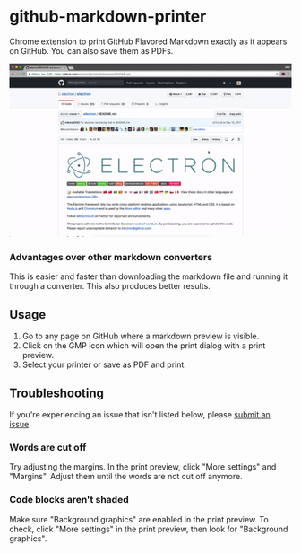 # github-markdown-printer
Chrome extension to print GitHub Flavored Markdown exactly as it appears on GitHub. You can also save them as PDFs.

![](demo.gif)

### Advantages over other markdown converters
This is easier and faster than downloading the markdown file and running it through a converter. This also produces better results.

## Usage
1. Go to any page on GitHub where a markdown preview is visible.
2. Click on the GMP icon which will open the print dialog with a print preview.
3. Select your printer or save as PDF and print.

## Troubleshooting
If you're experiencing an issue that isn't listed below, please [submit an issue](https://github.com/jerry1100/github-markdown-printer/issues/new).

### Words are cut off
Try adjusting the margins. In the print preview, click "More settings" and "Margins". Adjust them until the words are not cut off anymore.

### Code blocks aren't shaded
Make sure "Background graphics" are enabled in the print preview. To check, click "More settings" in the print preview, then look for "Background graphics".
